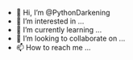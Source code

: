 - 👋 Hi, I’m @PythonDarkening
- 👀 I’m interested in ...
- 🌱 I’m currently learning ...
- 💞️ I’m looking to collaborate on ...
- 📫 How to reach me ...

<!---
PythonDarkening/PythonDarkening is a ✨ special ✨ repository because its `README.md` (this file) appears on your GitHub profile.
You can click the Preview link to take a look at your changes.
--->
